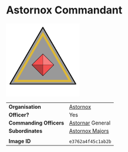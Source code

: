 # Astornox Commandant

<img src="https://raw.githubusercontent.com/jesskelsall/astarus-images/main/symbols/e3762a4f45c1ab2b.png" height="200" />

|||
| --- | --- |
| **Organisation** | [Astornox](../astornox.md) | rank.2
| **Officer?** | Yes |
| **Commanding Officers** | [Astornar](../../astornar.md) General |
| **Subordinates** | [Astornox Majors](astornox-major.md) |
|||
| **Image ID** | `e3762a4f45c1ab2b` |
